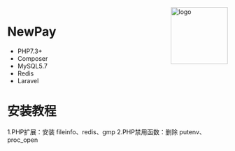 <img src="https://avatars.githubusercontent.com/u/56885001?s=200&v=4" alt="logo" width="130" height="130" align="right"/>

# **NewPay**

- PHP7.3+
- Composer
- MySQL5.7
- Redis
- Laravel

# **安装教程**
1.PHP扩展：安装 fileinfo、redis、gmp
2.PHP禁用函数：删除 putenv、proc_open

